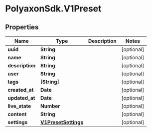 # PolyaxonSdk.V1Preset

## Properties

Name | Type | Description | Notes
------------ | ------------- | ------------- | -------------
**uuid** | **String** |  | [optional] 
**name** | **String** |  | [optional] 
**description** | **String** |  | [optional] 
**user** | **String** |  | [optional] 
**tags** | **[String]** |  | [optional] 
**created_at** | **Date** |  | [optional] 
**updated_at** | **Date** |  | [optional] 
**live_state** | **Number** |  | [optional] 
**content** | **String** |  | [optional] 
**settings** | [**V1PresetSettings**](V1PresetSettings.md) |  | [optional] 


